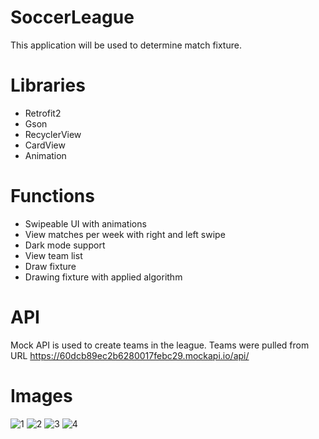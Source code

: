 # SoccerLeague
 This application will be used to determine match fixture.

# Libraries
+ Retrofit2
+ Gson
+ RecyclerView
+ CardView
+ Animation

# Functions
+ Swipeable UI with animations
+ View matches per week with right and left swipe
+ Dark mode support
+ View team list
+ Draw fixture
+ Drawing fixture with applied algorithm

# API
Mock API is used to create teams in the league. Teams were pulled from URL
https://60dcb89ec2b6280017febc29.mockapi.io/api/

# Images
![1](https://user-images.githubusercontent.com/36507521/124384304-362f1000-dcd9-11eb-978b-b6b560e28b7e.png)
![2](https://user-images.githubusercontent.com/36507521/124384308-37f8d380-dcd9-11eb-98e3-78b1bfcf1d77.png)
![3](https://user-images.githubusercontent.com/36507521/124384309-392a0080-dcd9-11eb-8ece-33a0bb0e0c25.png)
![4](https://user-images.githubusercontent.com/36507521/124384312-3a5b2d80-dcd9-11eb-9cad-930232ab4c94.png)
